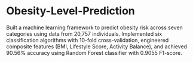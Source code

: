 # Obesity-Level-Prediction
Built a machine learning framework to predict obesity risk across seven categories using data from 20,757 individuals. Implemented six classification algorithms with 10-fold cross-validation, engineered composite features (BMI, Lifestyle Score, Activity Balance), and achieved 90.56% accuracy using Random Forest classifier with 0.9055 F1-score.
